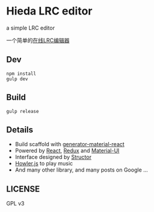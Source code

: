 # Hieda LRC editor

a simple LRC editor

一个简单的[在线LRC编辑器](http://heyeshuang.github.io/hieda-lrc-editor/)

## Dev

```
npm install
gulp dev
```

## Build
```
gulp release
```
## Details

* Build scaffold with [generator-material-react](https://github.com/leftstick/generator-material-react#readme)
* Powered by [React](https://facebook.github.io/react/), [Redux](https://github.com/reactjs/redux) and [Material-UI](http://www.material-ui.com/#/)
* Interface designed by [Structor](https://github.com/ipselon/structor)
* [Howler.js](https://github.com/goldfire/howler.js/tree/2.0) to play music
* And many other library, and many posts on Google ...

## LICENSE
GPL v3
